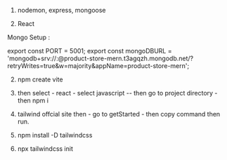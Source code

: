 1. nodemon, express, mongoose

2. React

Mongo Setup :

export const PORT = 5001;
export const mongoDBURL = 'mongodb+srv://<userName>:<PassWord>@product-store-mern.t3agqzh.mongodb.net/?retryWrites=true&w=majority&appName=product-store-mern';


2. npm create vite
3. then select - react - select javascript -- then go to project directory - then npm i
4. tailwind offcial site then - go to getStarted - then copy command then run. 

1. npm install -D tailwindcss
2. npx tailwindcss init
